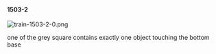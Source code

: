 #### 1503-2
![train-1503-2-0.png](https://github.com/lil-lab/nlvr/raw/master/nlvr/train/images/23/train-1503-2-0.png "train-1503-2-0.png")

one of the grey square contains exactly one object touching the bottom base